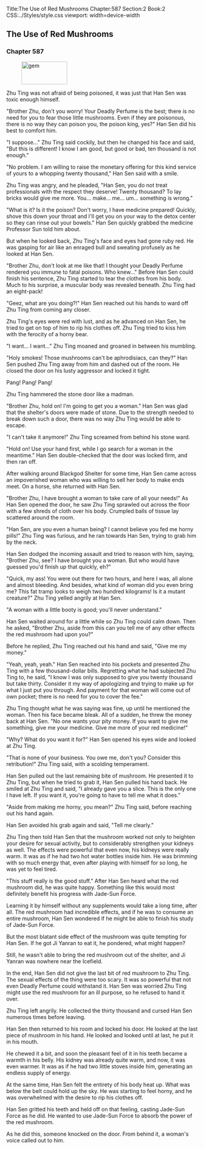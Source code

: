 Title:The Use of Red Mushrooms 
Chapter:587 
Section:2 
Book:2 
CSS:../Styles/style.css 
viewport: width=device-width
  
## The Use of Red Mushrooms
### Chapter 587 
<figure>
	<img src="../Images/gem.gif" alt="gem" id="gem" width="120" height="60" />
</figure>
  

  
  Zhu Ting was not afraid of being poisoned, it was just that Han Sen was toxic enough himself.

"Brother Zhu, don't you worry! Your Deadly Perfume is the best; there is no need for you to fear those little mushrooms. Even if they are poisonous, there is no way they can poison you, the poison king, yes?" Han Sen did his best to comfort him.

"I suppose..." Zhu Ting said cockily, but then he changed his face and said, "But this is different! I know I am good, but good or bad, ten thousand is not enough."

"No problem. I am willing to raise the monetary offering for this kind service of yours to a whopping twenty thousand," Han Sen said with a smile.

Zhu Ting was angry, and he pleaded, "Han Sen, you do not treat professionals with the respect they deserve! Twenty thousand? To lay bricks would give me more. You... make... me... um... something is wrong."

"What is it? Is it the poison? Don't worry, I have medicine prepared! Quickly, shove this down your throat and I'll get you on your way to the detox center so they can rinse out your bowels." Han Sen quickly grabbed the medicine Professor Sun told him about.

But when he looked back, Zhu Ting's face and eyes had gone ruby red. He was gasping for air like an enraged bull and sweating profusely as he looked at Han Sen.

"Brother Zhu, don't look at me like that! I thought your Deadly Perfume rendered you immune to fatal poisons. Who knew..." Before Han Sen could finish his sentence, Zhu Ting started to tear the clothes from his body. Much to his surprise, a muscular body was revealed beneath. Zhu Ting had an eight-pack!

"Geez, what are you doing?!" Han Sen reached out his hands to ward off Zhu Ting from coming any closer.

Zhu Ting's eyes were red with lust, and as he advanced on Han Sen, he tried to get on top of him to rip his clothes off. Zhu Ting tried to kiss him with the ferocity of a horny bear.

"I want... I want..." Zhu Ting moaned and groaned in between his mumbling.

"Holy smokes! Those mushrooms can't be aphrodisiacs, can they?" Han Sen pushed Zhu Ting away from him and dashed out of the room. He closed the door on his lusty aggressor and locked it tight.

Pang! Pang! Pang!

Zhu Ting hammered the stone door like a madman.

"Brother Zhu, hold on! I'm going to get you a woman." Han Sen was glad that the shelter's doors were made of stone. Due to the strength needed to break down such a door, there was no way Zhu Ting would be able to escape.

"I can't take it anymore!" Zhu Ting screamed from behind his stone ward.

"Hold on! Use your hand first, while I go search for a woman in the meantime." Han Sen double-checked that the door was locked firm, and then ran off.

After walking around Blackgod Shelter for some time, Han Sen came across an impoverished woman who was willing to sell her body to make ends meet. On a horse, she returned with Han Sen.

"Brother Zhu, I have brought a woman to take care of all your needs!" As Han Sen opened the door, he saw Zhu Ting sprawled out across the floor with a few shreds of cloth over his body. Crumpled balls of tissue lay scattered around the room.

"Han Sen, are you even a human being? I cannot believe you fed me horny pills!" Zhu Ting was furious, and he ran towards Han Sen, trying to grab him by the neck.

Han Sen dodged the incoming assault and tried to reason with him, saying, "Brother Zhu, see? I have brought you a woman. But who would have guessed you'd finish up that quickly, eh?"

"Quick, my ass! You were out there for two hours, and here I was, all alone and almost bleeding. And besides, what kind of woman did you even bring me? This fat tramp looks to weigh two hundred kilograms! Is it a mutant creature?" Zhu Ting yelled angrily at Han Sen.

"A woman with a little booty is good; you'll never understand."

Han Sen waited around for a little while so Zhu Ting could calm down. Then he asked, "Brother Zhu, aside from this can you tell me of any other effects the red mushroom had upon you?"

Before he replied, Zhu Ting reached out his hand and said, "Give me my money."

"Yeah, yeah, yeah." Han Sen reached into his pockets and presented Zhu Ting with a few thousand-dollar bills. Regretting what he had subjected Zhu Ting to, he said, "I know I was only supposed to give you twenty thousand but take thirty. Consider it my way of apologizing and trying to make up for what I just put you through. And payment for that woman will come out of own pocket; there is no need for you to cover the fee."

Zhu Ting thought what he was saying was fine, up until he mentioned the woman. Then his face became bleak. All of a sudden, he threw the money back at Han Sen. "No one wants your pity money. If you want to give me something, give me your medicine. Give me more of your red medicine!"

"Why? What do you want it for?" Han Sen opened his eyes wide and looked at Zhu Ting.

"That is none of your business. You owe me, don't you? Consider this retribution!" Zhu Ting said, with a scolding temperament.

Han Sen pulled out the last remaining bite of mushroom. He presented it to Zhu Ting, but when he tried to grab it, Han Sen pulled his hand back. He smiled at Zhu Ting and said, "I already gave you a slice. This is the only one I have left. If you want it, you're going to have to tell me what it does."

"Aside from making me horny, you mean?" Zhu Ting said, before reaching out his hand again.

Han Sen avoided his grab again and said, "Tell me clearly."

Zhu Ting then told Han Sen that the mushroom worked not only to heighten your desire for sexual activity, but to considerably strengthen your kidneys as well. The effects were powerful that even now, his kidneys were really warm. It was as if he had two hot water bottles inside him. He was brimming with so much energy that, even after playing with himself for so long, he was yet to feel tired.

"This stuff really is the good stuff." After Han Sen heard what the red mushroom did, he was quite happy. Something like this would most definitely benefit his progress with Jade-Sun Force.

Learning it by himself without any supplements would take a long time, after all. The red mushroom had incredible effects, and if he was to consume an entire mushroom, Han Sen wondered if he might be able to finish his study of Jade-Sun Force.

But the most blatant side effect of the mushroom was quite tempting for Han Sen. If he got Ji Yanran to eat it, he pondered, what might happen?

Still, he wasn't able to bring the red mushroom out of the shelter, and Ji Yanran was nowhere near the Icefield.

In the end, Han Sen did not give the last bit of red mushroom to Zhu Ting. The sexual effects of the thing were too scary. It was so powerful that not even Deadly Perfume could withstand it. Han Sen was worried Zhu Ting might use the red mushroom for an ill purpose, so he refused to hand it over.

Zhu Ting left angrily. He collected the thirty thousand and cursed Han Sen numerous times before leaving.

Han Sen then returned to his room and locked his door. He looked at the last piece of mushroom in his hand. He looked and looked until at last, he put it in his mouth.

He chewed it a bit, and soon the pleasant feel of it in his teeth became a warmth in his belly. His kidney was already quite warm, and now, it was even warmer. It was as if he had two little stoves inside him, generating an endless supply of energy.

At the same time, Han Sen felt the entirety of his body heat up. What was below the belt could hold up the sky. He was starting to feel horny, and he was overwhelmed with the desire to rip his clothes off.

Han Sen gritted his teeth and held off on that feeling, casting Jade-Sun Force as he did. He wanted to use Jade-Sun Force to absorb the power of the red mushroom.

As he did this, someone knocked on the door. From behind it, a woman's voice called out to him.
